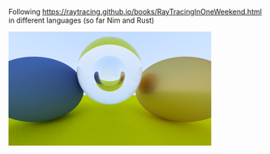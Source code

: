 Following https://raytracing.github.io/books/RayTracingInOneWeekend.html in different languages (so far Nim and Rust)

![ray traced spheres with glass bubble](https://github.com/danielclarke/raytracing/blob/main/rust/images/hovering-centre-bubble.png?raw=true)